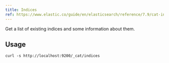 ```yaml
---
title: Indices
ref: https://www.elastic.co/guide/en/elasticsearch/reference/7.9/cat-indices.html
---
```


Get a list of existing indices and some information about them.

## Usage

```shell
curl -s http://localhost:9200/_cat/indices
```
